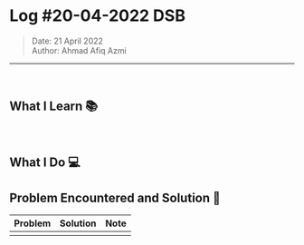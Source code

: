 # Log #20-04-2022 DSB

> Date: 21 April 2022  
> Author: Ahmad Afiq Azmi

---

<br>

## What I Learn 📚

<br>

## What I Do 💻

## Problem Encountered and Solution 🐞

| Problem | Solution | Note |
| ------- | -------- | ---- |
|         |          |      |
